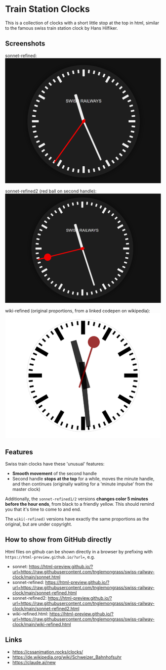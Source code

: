 # Train Station Clocks

This is a collection of clocks with a short little stop at the top in html, similar to the famous swiss train station clock by Hans Hilfiker.

## Screenshots

sonnet-refined:
![Screenshot](media/sonnet-refined.png)

sonnet-refined2 (red ball on second handle):
![Screenshot](media/sonnet-refined2.png)

wiki-refined (original proportions, from a linked codepen on wikipedia):
![Screenshot](media/wiki-refined.png)

## Features

Swiss train clocks have these 'unusual' features:

- **Smooth movement** of the second handle
- Second handle **stops at the top** for a while, moves the minute handle, and then continues (originally waiting for a 'minute impulse' from the master clock)

Additionally, the `sonnet-refined1/2` versions **changes color 5 minutes before the hour ends**, from black to a friendly yellow. This should remind you that it's time to come to and end.

The `wiki(-refined)` versions have exactly the same proportions as the original, but are under copyright.

## How to show from GitHub directly

Html files on github can be shown directly in a browser by prefixing with `https://html-preview.github.io/?url=`, e.g.

- sonnet: https://html-preview.github.io/?url=https://raw.githubusercontent.com/tnglemongrass/swiss-railway-clock/main/sonnet.html
- sonnet-refined: https://html-preview.github.io/?url=https://raw.githubusercontent.com/tnglemongrass/swiss-railway-clock/main/sonnet-refined.html
- sonnet-refined2: https://html-preview.github.io/?url=https://raw.githubusercontent.com/tnglemongrass/swiss-railway-clock/main/sonnet-refined2.html
- wiki-refined.html: https://html-preview.github.io/?url=https://raw.githubusercontent.com/tnglemongrass/swiss-railway-clock/main/wiki-refined.html

## Links

- https://cssanimation.rocks/clocks/
- https://de.wikipedia.org/wiki/Schweizer_Bahnhofsuhr
- https://claude.ai/new

